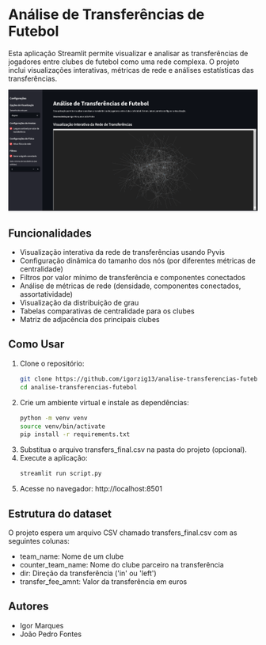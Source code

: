 # Análise de Transferências de Futebol

Esta aplicação Streamlit permite visualizar e analisar as transferências de jogadores entre clubes de futebol como uma rede complexa. O projeto inclui visualizações interativas, métricas de rede e análises estatísticas das transferências.

![Screenshot da Aplicação](screenshot.png)

## Funcionalidades

- Visualização interativa da rede de transferências usando Pyvis
- Configuração dinâmica do tamanho dos nós (por diferentes métricas de centralidade)
- Filtros por valor mínimo de transferência e componentes conectados
- Análise de métricas de rede (densidade, componentes conectados, assortatividade)
- Visualização da distribuição de grau
- Tabelas comparativas de centralidade para os clubes
- Matriz de adjacência dos principais clubes

## Como Usar

1. Clone o repositório:
   ```bash
   git clone https://github.com/igorzig13/analise-transferencias-futebol.git
   cd analise-transferencias-futebol
    ```
2. Crie um ambiente virtual e instale as dependências: 
    ```bash
    python -m venv venv
    source venv/bin/activate
    pip install -r requirements.txt
   ```
3. Substitua o arquivo transfers_final.csv na pasta do projeto (opcional).
4. Execute a aplicação:
    ```bash
   streamlit run script.py
   ```
5. Acesse no navegador: http://localhost:8501

## Estrutura do dataset

O projeto espera um arquivo CSV chamado transfers_final.csv com as seguintes colunas:

- team_name: Nome de um clube
- counter_team_name: Nome do clube parceiro na transferência
- dir: Direção da transferência ('in' ou 'left')
- transfer_fee_amnt: Valor da transferência em euros

## Autores
- Igor Marques
- João Pedro Fontes